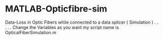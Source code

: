 # MATLAB-Opticfibre-sim
Data-Loss in Optic Fibers while connected to a data splicer ( Simulation ) 
.
.
.
.
.
Change the Variables as you want my script name is OpticalFiberSimulation.m 
